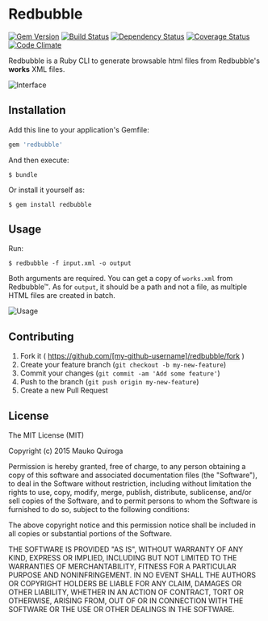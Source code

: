# Redbubble

[![Gem Version](https://badge.fury.io/rb/redbubble.svg)](http://badge.fury.io/rb/redbubble)
[![Build Status](https://travis-ci.org/maukoquiroga/redbubble.svg?branch=master)](https://travis-ci.org/maukoquiroga/redbubble)
[![Dependency Status](https://gemnasium.com/maukoquiroga/redbubble.svg)](https://gemnasium.com/maukoquiroga/redbubble)
[![Coverage Status](https://coveralls.io/repos/maukoquiroga/redbubble/badge.svg)](https://coveralls.io/r/maukoquiroga/redbubble)
[![Code Climate](https://codeclimate.com/github/maukoquiroga/redbubble/badges/gpa.svg)](https://codeclimate.com/github/maukoquiroga/redbubble)

Redbubble is a Ruby CLI to generate browsable html files from Redbubble's **works** XML files.

![Interface](https://github.com/maukoquiroga/redbubble/raw/master/screenshots/index.png)

## Installation

Add this line to your application's Gemfile:

```ruby
gem 'redbubble'
```

And then execute:

    $ bundle

Or install it yourself as:

    $ gem install redbubble


## Usage

Run:

    $ redbubble -f input.xml -o output

Both arguments are required. You can get a copy of `works.xml` from Redbubble™. As for `output`, it should be a path and not a file, as multiple HTML files are created in batch.

![Usage](https://github.com/maukoquiroga/redbubble/raw/master/screenshots/terminal.png)


## Contributing

1. Fork it ( https://github.com/[my-github-username]/redbubble/fork )
2. Create your feature branch (`git checkout -b my-new-feature`)
3. Commit your changes (`git commit -am 'Add some feature'`)
4. Push to the branch (`git push origin my-new-feature`)
5. Create a new Pull Request

## License

The MIT License (MIT)

Copyright (c) 2015 Mauko Quiroga

Permission is hereby granted, free of charge, to any person obtaining a copy
of this software and associated documentation files (the "Software"), to deal
in the Software without restriction, including without limitation the rights
to use, copy, modify, merge, publish, distribute, sublicense, and/or sell
copies of the Software, and to permit persons to whom the Software is
furnished to do so, subject to the following conditions:

The above copyright notice and this permission notice shall be included in all
copies or substantial portions of the Software.

THE SOFTWARE IS PROVIDED "AS IS", WITHOUT WARRANTY OF ANY KIND, EXPRESS OR
IMPLIED, INCLUDING BUT NOT LIMITED TO THE WARRANTIES OF MERCHANTABILITY,
FITNESS FOR A PARTICULAR PURPOSE AND NONINFRINGEMENT. IN NO EVENT SHALL THE
AUTHORS OR COPYRIGHT HOLDERS BE LIABLE FOR ANY CLAIM, DAMAGES OR OTHER
LIABILITY, WHETHER IN AN ACTION OF CONTRACT, TORT OR OTHERWISE, ARISING FROM,
OUT OF OR IN CONNECTION WITH THE SOFTWARE OR THE USE OR OTHER DEALINGS IN THE
SOFTWARE.

